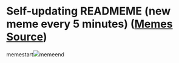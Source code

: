 # Self-updating READMEME (new meme every 5 minutes) ([Memes Source](https://bramses.notion.site/a49c1e962b7646879176ac3b327b6533?v=4d1eda54b170483cb03a40f257231764))

memestart![](https://www.notion.so/image/https%3A%2F%2Fs3-us-west-2.amazonaws.com%2Fsecure.notion-static.com%2F1f3839e6-4e8b-4c1d-a50d-2d5cb855873e%2FB4968242-F699-43FD-8878-BA2CD1DA5233.jpeg?table=block&id=9aff8f29-75b2-4a80-b474-7cd43ba14643&cache=v2)memeend
